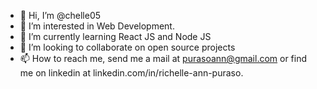 - 👋 Hi, I’m @chelle05
- 👀 I’m interested in Web Development.
- 🌱 I’m currently learning React JS and Node JS
- 💞️ I’m looking to collaborate on open source projects
- 📫 How to reach me, send me a mail at purasoann@gmail.com or find me on linkedin at linkedin.com/in/richelle-ann-puraso.

<!---
chelle05/chelle05 is a ✨ special ✨ repository because its `README.md` (this file) appears on your GitHub profile.
You can click the Preview link to take a look at your changes.
--->
